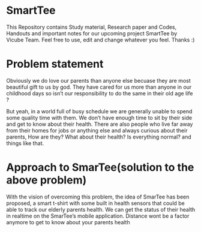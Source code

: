 # SmartTee
This Repository contains Study material, Research paper and Codes, Handouts and important notes for our upcoming project SmartTee by Vicube Team. Feel free to use, edit and change whatever you feel. Thanks :)

# Problem statement

Obviously we do love our parents than anyone else becuase they are most beautiful gift to us by god. They have cared for us more than anyone in our childhood days so isn’t our responsibility to do the same in their old age life ? 

But yeah, in a world full of busy schedule we are generally unable to spend some quality time with them. We don’t have enough time to sit by their side and get to know about their health. There are also people who live far away from their homes for jobs or anything else and always curious about their parents, How are they? What about their health? Is everything normal? and things like that.

# Approach to SmarTee(solution to the above problem)
With the vision of overcoming this problem, the idea of SmarTee has been proposed, a smart t-shirt with some built in health sensors that could be able to track our elderly parents health. We can get the status of their health in realtime on the SmarTee’s mobile application. Distance wont be a factor anymore to get to know about your parents health


